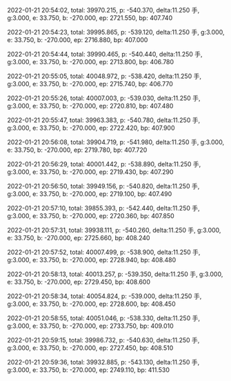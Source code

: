 2022-01-21 20:54:02, total: 39970.215, p: -540.370, delta:11.250 手, g:3.000, e: 33.750, b: -270.000, ep: 2721.550, bp: 407.740

2022-01-21 20:54:23, total: 39995.865, p: -539.120, delta:11.250 手, g:3.000, e: 33.750, b: -270.000, ep: 2716.880, bp: 407.000

2022-01-21 20:54:44, total: 39990.465, p: -540.440, delta:11.250 手, g:3.000, e: 33.750, b: -270.000, ep: 2713.800, bp: 406.780

2022-01-21 20:55:05, total: 40048.972, p: -538.420, delta:11.250 手, g:3.000, e: 33.750, b: -270.000, ep: 2715.740, bp: 406.770

2022-01-21 20:55:26, total: 40007.003, p: -539.030, delta:11.250 手, g:3.000, e: 33.750, b: -270.000, ep: 2720.810, bp: 407.480

2022-01-21 20:55:47, total: 39963.383, p: -540.780, delta:11.250 手, g:3.000, e: 33.750, b: -270.000, ep: 2722.420, bp: 407.900

2022-01-21 20:56:08, total: 39904.719, p: -541.980, delta:11.250 手, g:3.000, e: 33.750, b: -270.000, ep: 2719.780, bp: 407.720

2022-01-21 20:56:29, total: 40001.442, p: -538.890, delta:11.250 手, g:3.000, e: 33.750, b: -270.000, ep: 2719.430, bp: 407.290

2022-01-21 20:56:50, total: 39949.156, p: -540.820, delta:11.250 手, g:3.000, e: 33.750, b: -270.000, ep: 2719.100, bp: 407.490

2022-01-21 20:57:10, total: 39855.393, p: -542.440, delta:11.250 手, g:3.000, e: 33.750, b: -270.000, ep: 2720.360, bp: 407.850

2022-01-21 20:57:31, total: 39938.111, p: -540.260, delta:11.250 手, g:3.000, e: 33.750, b: -270.000, ep: 2725.660, bp: 408.240

2022-01-21 20:57:52, total: 40007.499, p: -538.900, delta:11.250 手, g:3.000, e: 33.750, b: -270.000, ep: 2728.940, bp: 408.480

2022-01-21 20:58:13, total: 40013.257, p: -539.350, delta:11.250 手, g:3.000, e: 33.750, b: -270.000, ep: 2729.450, bp: 408.600

2022-01-21 20:58:34, total: 40054.824, p: -539.000, delta:11.250 手, g:3.000, e: 33.750, b: -270.000, ep: 2728.600, bp: 408.450

2022-01-21 20:58:55, total: 40051.046, p: -538.330, delta:11.250 手, g:3.000, e: 33.750, b: -270.000, ep: 2733.750, bp: 409.010

2022-01-21 20:59:15, total: 39986.732, p: -540.630, delta:11.250 手, g:3.000, e: 33.750, b: -270.000, ep: 2727.450, bp: 408.510

2022-01-21 20:59:36, total: 39932.885, p: -543.130, delta:11.250 手, g:3.000, e: 33.750, b: -270.000, ep: 2749.110, bp: 411.530